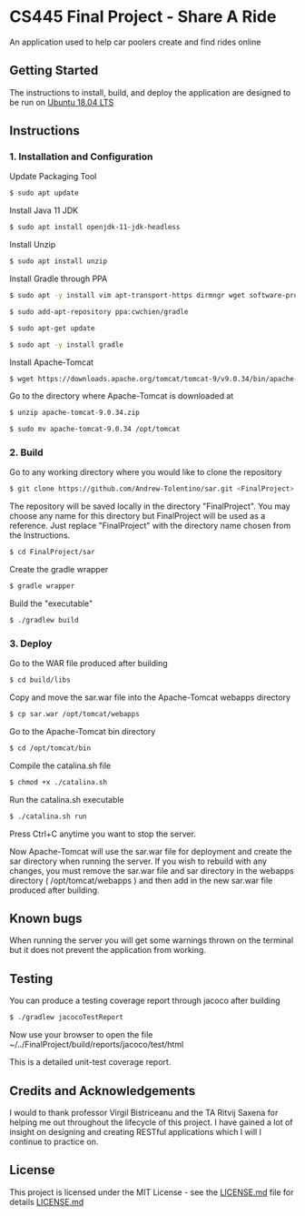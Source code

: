 # CS445 Final Project - Share A Ride

An application used to help car poolers create and find rides online

## Getting Started

The instructions to install, build, and deploy the application are designed to be run on [Ubuntu 18.04 LTS](https://ubuntu-18.04.4-desktop-amd64.iso)

## Instructions

### 1. Installation and Configuration

Update Packaging Tool

```bash
$ sudo apt update
```

Install Java 11 JDK

```bash
$ sudo apt install openjdk-11-jdk-headless
```

Install Unzip

```bash
$ sudo apt install unzip
```

Install Gradle through PPA

```bash
$ sudo apt -y install vim apt-transport-https dirmngr wget software-properties-common
```

```bash
$ sudo add-apt-repository ppa:cwchien/gradle
```

```bash
$ sudo apt-get update
```

```bash
$ sudo apt -y install gradle
```

Install Apache-Tomcat

```bash
$ wget https://downloads.apache.org/tomcat/tomcat-9/v9.0.34/bin/apache-tomcat-9.0.34.zip
```
Go to the directory where Apache-Tomcat is downloaded at 
```bash
$ unzip apache-tomcat-9.0.34.zip
```
```bash
$ sudo mv apache-tomcat-9.0.34 /opt/tomcat 
```

### 2. Build

Go to any working directory where you would like to clone the repository

```bash
$ git clone https://github.com/Andrew-Tolentino/sar.git <FinalProject>
```
The repository will be saved locally in the directory "FinalProject". You may choose any name for this directory but FinalProject will be used as a reference. Just replace "FinalProject" with the directory name chosen from the Instructions.

```bash
$ cd FinalProject/sar
```
Create the gradle wrapper

```bash
$ gradle wrapper
```

Build the "executable"

```bash
$ ./gradlew build
```

### 3. Deploy

Go to the WAR file produced after building

```bash
$ cd build/libs
```

Copy and move the sar.war file into the Apache-Tomcat webapps directory

```bash
$ cp sar.war /opt/tomcat/webapps
```

Go to the Apache-Tomcat bin directory

```bash
$ cd /opt/tomcat/bin
```

Compile the catalina.sh file

```bash
$ chmod +x ./catalina.sh
```

Run the catalina.sh executable

```bash
$ ./catalina.sh run
```
Press Ctrl+C anytime you want to stop the server.

Now Apache-Tomcat will use the sar.war file for deployment and create the sar directory when running the server. If you wish to rebuild with any changes, you must remove the sar.war file and sar directory in the webapps directory ( /opt/tomcat/webapps ) and then add in the new sar.war file produced after building.

## Known bugs

When running the server you will get some warnings thrown on the terminal but it does not prevent the application from working.

## Testing

You can produce a testing coverage report through jacoco after building
```bash
$ ./gradlew jacocoTestReport
```

Now use your browser to open the file ~/../FinalProject/build/reports/jacoco/test/html
  
This is a detailed unit-test coverage report.

## Credits and Acknowledgements
I would to thank professor Virgil Bistriceanu and the TA Ritvij Saxena for helping me out throughout the lifecycle of this project. I have gained a lot of insight on designing and creating RESTful applications which I will I continue to practice on.

## License
This project is licensed under the MIT License - see the [LICENSE.md](https://choosealicense.com/licenses/mit/) file for details
[LICENSE.md ](https://choosealicense.com/licenses/mit/)
